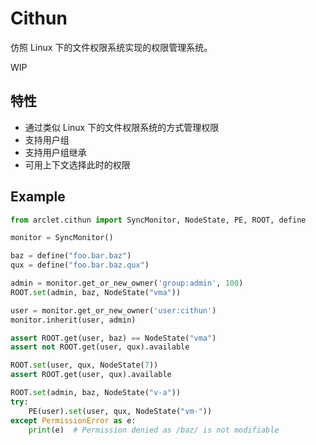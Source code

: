 # Cithun

仿照 Linux 下的文件权限系统实现的权限管理系统。

WIP

## 特性

- 通过类似 Linux 下的文件权限系统的方式管理权限
- 支持用户组
- 支持用户组继承
- 可用上下文选择此时的权限

## Example

```python
from arclet.cithun import SyncMonitor, NodeState, PE, ROOT, define

monitor = SyncMonitor()

baz = define("foo.bar.baz")
qux = define("foo.bar.baz.qux")

admin = monitor.get_or_new_owner('group:admin', 100)
ROOT.set(admin, baz, NodeState("vma"))

user = monitor.get_or_new_owner('user:cithun')
monitor.inherit(user, admin)

assert ROOT.get(user, baz) == NodeState("vma")
assert not ROOT.get(user, qux).available

ROOT.set(user, qux, NodeState(7))
assert ROOT.get(user, qux).available

ROOT.set(admin, baz, NodeState("v-a"))
try:
    PE(user).set(user, qux, NodeState("vm-"))
except PermissionError as e:
    print(e)  # Permission denied as /baz/ is not modifiable
```